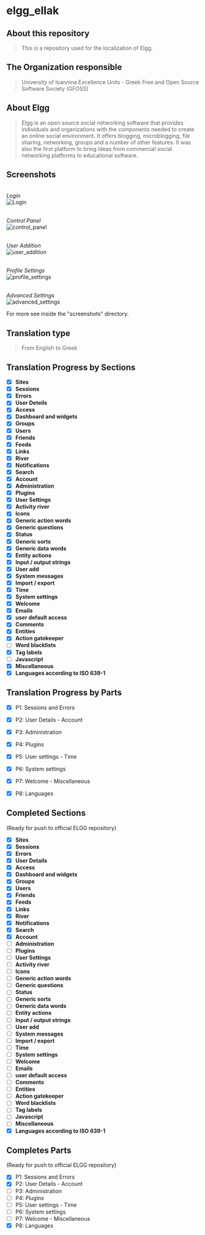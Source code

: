 elgg_ellak
======

About this repository
-----

>This is a repository used for the localization of Elgg.


The Organization responsible
-----

>University of Ioannina Excellence Units -
>Greek Free and Open Source Software Society (GFOSS)


About Elgg
-----
>Elgg is an open source social networking software that provides individuals
>and organizations with the components needed to create an online social environment.
>It offers blogging, microblogging, file sharing, networking, groups and a number of
>other features. It was also the first platform to bring ideas from commercial social
>networking platforms to educational software.

Screenshots
-----------

<br>_Login_<br>
![Login](./screenshots/login.png)

<br>_Control Panel_<br>
![control_panel](./screenshots/control_panel.png)

<br>_User Addition_<br>
![user_addition](./screenshots/user_addition.png)

<br>_Profile Settings_<br>
![profile_settings](./screenshots/profile_settings.png)

<br>_Advanced Settings_<br>
![advanced_settings](./screenshots/advanced_settings.png)

For more see inside the "screenshots" directory.

Translation type
-----
>From English to Greek


Translation Progress by Sections
-----
 - [x] __Sites__
 - [x] __Sessions__
 - [x] __Errors__
 - [x] __User Deteils__
 - [x] __Access__
 - [x] __Dashboard and widgets__
 - [x] __Groups__
 - [x] __Users__
 - [x] __Friends__
 - [x] __Feeds__
 - [x] __Links__
 - [x] __River__
 - [x] __Notifications__
 - [x] __Search__
 - [x] __Account__
 - [x] __Administration__
 - [x] __Plugins__
 - [x] __User Settings__
 - [x] __Activity river__
 - [x] __Icons__
 - [x] __Generic action words__
 - [x] __Generic questions__
 - [x] __Status__
 - [x] __Generic sorts__
 - [x] __Generic data words__
 - [x] __Entity actions__
 - [x] __Input / output strings__
 - [x] __User add__
 - [x] __System messages__
 - [x] __Import / export__
 - [x] __Time__
 - [x] __System settings__
 - [x] __Welcome__
 - [x] __Emails__
 - [x] __user default access__
 - [x] __Comments__
 - [x] __Entities__
 - [x] __Action gatekeeper__
 - [ ] __Word blacklists__
 - [x] __Tag labels__
 - [ ] __Javascript__
 - [x] __Miscellaneous__
 - [x] __Languages according to ISO 639-1__

Translation Progress by Parts
-----
 - [x] P1: Sessions and Errors
 - [x] P2: User Details - Account
 - [X] P3: Administration
 - [X] P4: Plugins
 - [x] P5: User settings - Time
 - [x] P6: System settings
 - [x] P7: Welcome - Miscellaneous
 - [x] P8: Languages


Completed Sections
-----
(Ready for push to official ELGG repository)
 - [x] __Sites__
 - [x] __Sessions__
 - [x] __Errors__
 - [x] __User Details__
 - [x] __Access__
 - [x] __Dashboard and widgets__
 - [x] __Groups__
 - [x] __Users__
 - [x] __Friends__
 - [x] __Feeds__
 - [x] __Links__
 - [x] __River__
 - [x] __Notifications__
 - [x] __Search__
 - [x] __Account__
 - [ ] __Administration__
 - [ ] __Plugins__
 - [ ] __User Settings__
 - [ ] __Activity river__
 - [ ] __Icons__
 - [ ] __Generic action words__
 - [ ] __Generic questions__
 - [ ] __Status__
 - [ ] __Generic sorts__
 - [ ] __Generic data words__
 - [ ] __Entity actions__
 - [ ] __Input / output strings__
 - [ ] __User add__
 - [ ] __System messages__
 - [ ] __Import / export__
 - [ ] __Time__
 - [ ] __System settings__
 - [ ] __Welcome__
 - [ ] __Emails__
 - [ ] __user default access__
 - [ ] __Comments__
 - [ ] __Entities__
 - [ ] __Action gatekeeper__
 - [ ] __Word blacklists__
 - [ ] __Tag labels__
 - [ ] __Javascript__
 - [ ] __Miscellaneous__
 - [x] __Languages according to ISO 639-1__

Completes Parts
-----
(Ready for push to official ELGG repository)
 - [x] P1: Sessions and Errors
 - [x] P2: User Details - Account
 - [ ] P3: Administration
 - [ ] P4: Plugins
 - [ ] P5: User settings - Time
 - [ ] P6: System settings
 - [ ] P7: Welcome - Miscellaneous
 - [x] P8: Languages
